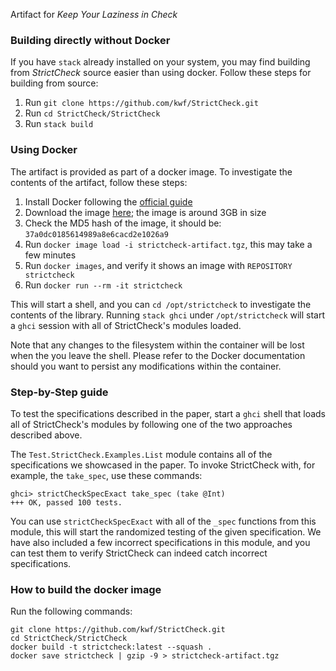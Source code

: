 Artifact for *Keep Your Laziness in Check*

### Building directly without Docker

If you have `stack` already installed on your system, you may find building from
*StrictCheck* source easier than using docker. Follow these steps for building
from source:

1. Run `git clone https://github.com/kwf/StrictCheck.git`
2. Run `cd StrictCheck/StrictCheck`
3. Run `stack build`

### Using Docker

The artifact is provided as part of a docker image. To investigate the contents
of the artifact, follow these steps:

1. Install Docker following the [official guide](https://docs.docker.com/install/)
2. Download the image [here](https://drive.google.com/file/d/1JPlPobzX32emNHM1h9RiF0ae7Vo5K0Vy/view?usp=sharing); the image is around 3GB in size
3. Check the MD5 hash of the image, it should be: `37a0dc0185614989a8e6cacd2e1026a9`
4. Run `docker image load -i strictcheck-artifact.tgz`, this may take a few minutes
5. Run `docker images`, and verify it shows an image with `REPOSITORY strictcheck`
6. Run `docker run --rm -it strictcheck`

This will start a shell, and you can `cd /opt/strictcheck` to investigate the
contents of the library. Running `stack ghci` under `/opt/strictcheck` will
start a `ghci` session with all of StrictCheck's modules loaded.

Note that any changes to the filesystem within the container will be lost when
the you leave the shell. Please refer to the Docker documentation should you
want to persist any modifications within the container.

### Step-by-Step guide

To test the specifications described in the paper, start a `ghci` shell that
loads all of StrictCheck's modules by following one of the two approaches
described above.

The `Test.StrictCheck.Examples.List` module contains all of the specifications
we showcased in the paper. To invoke StrictCheck with, for example, the
`take_spec`, use these commands:

```
ghci> strictCheckSpecExact take_spec (take @Int)
+++ OK, passed 100 tests.
```

You can use `strictCheckSpecExact` with all of the `_spec` functions from this
module, this will start the randomized testing of the given specification. We
have also included a few incorrect specifications in this module, and you can
test them to verify StrictCheck can indeed catch incorrect specifications.

### How to build the docker image

Run the following commands:

```
git clone https://github.com/kwf/StrictCheck.git
cd StrictCheck/StrictCheck
docker build -t strictcheck:latest --squash .
docker save strictcheck | gzip -9 > strictcheck-artifact.tgz
```
